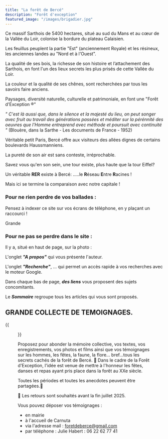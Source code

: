 ```yaml
---
title: "La forêt de Bercé"
description: "Forêt d'exception"
featured_image: "/images/brigadier.jpg"
---
```


Ce massif Sarthois de 5400 hectares, situé
au sud du Mans et au cœur de la Vallée du Loir,
colonise la bordure du plateau Calaisien. 

Les feuillus peuplent la partie "Est" (anciennement Royale)
et les résineux, les anciennes landes au "Nord et à l'Ouest".

La qualité de ses bois, la richesse de son histoire 
et l’attachement des Sarthois, en font l'un des 
lieux secrets les plus prisés de cette Vallée du Loir.

La couleur et la qualité de ses chênes, sont recherchées par 
tous les savoirs faire anciens. 

Paysages, diversité naturelle, culturelle et 
patrimoniale, en font une "Forêt d'Exception ®"


*" C'est là aussi que, dans le silence et la majesté du lieu,
on peut songer avec fruit au travail des générations passées
et méditer sur la pérénnité des oeuvres que l'Homme entreprend
avec méthode et poursuit avec continuité "*
(Blouère, dans la Sarthe - Les documents de France - 1952)

Véritable petit Paris, Bercé offre aux visiteurs 
des allées dignes de certains boulevards Haussmanniens.

La pureté de son air est sans conteste, irréprochable.

Savez vous qu'en son sein, une tour existe,
plus haute que la tour Eiffel?

Un véritable **RER** existe à Bercé: .....le **R**éseau **E**ntre **R**acines !

Mais ici se termine la comparaison avec notre capitale !


### Pour ne rien perdre de vos ballades : 

Pensez à indexer ce site sur vos écrans de téléphone,
en y plaçant un raccourci !

Grande 

### Pour ne pas se perdre dans le site :

Il y a, situé en haut de page, sur la photo :

L'onglet ***"A propos"***  qui vous présente l'auteur.

L'onglet ***"Recherche"***, 
... qui permet un accès rapide à vos recherches avec le moteur Google.  

Dans chaque bas de page, ***des liens*** vous proposent des sujets concomitants.

Le ***Sommaire*** regroupe tous les articles qui vous sont proposés.

## GRANDE COLLECTE DE TEMOIGNAGES.

{{<figure src="/images/articles/collecte2.jpg"  title="Grande collecte de témoignages">}}

Proposez pour abonder la mémoire collective,
vos textes, vos enregistrements, 
vos photos et films 
ainsi que vos témoignages sur les hommes, les fêtes, la faune, 
la flore...
bref...tous les secrets cachés de la forêt de Bercé. 
🌳 Dans le cadre de la Forêt d'Exception, l'idée est venue de mettre
à l'honneur les fêtes, danses et repas ayant pris 
place dans la forêt au XXe siècle.

Toutes les périodes et toutes les anecdotes peuvent être partagées.🌳

📆 Les retours sont souhaités avant la fin juillet 2025.

Vous pouvez déposer vos témoignages : 
- en mairie
- à l'accueil de Carnuta
- via l'adresse mail : foretdeberce@gmail.com
- par téléphone : Julie Habert : 06 22 62 77 41





